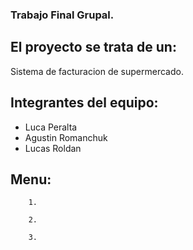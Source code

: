 ### Trabajo Final Grupal.

## El proyecto se trata de un:
Sistema de facturacion de supermercado.


## Integrantes del equipo:
- Luca Peralta
- Agustin Romanchuk
- Lucas Roldan

## Menu:
        1.      
    
        2.
    
        3. 
            

